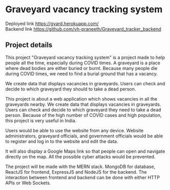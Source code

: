 # Graveyard vacancy tracking system

Deployed link https://gyard.herokuapp.com/ \
Backend link https://github.com/vh-praneeth/Graveyard_tracker_backend

## Project details

This project "Graveyard vacancy tracking system" is a project made to help people all the time,
especially during COVID times. A graveyard is a place where dead bodies are either buried or
burnt. Because many people die during COVID times, we need to find a burial ground that has a
vacancy.

We create data that displays vacancies in graveyards. Users can check and decide to which graveyard they should to take a dead person.

This project is about a web application which shows vacancies in all the graveyards nearby. We
create data that displays vacancies in graveyards. Users can check and decide to which graveyard
they need to take a dead person. Because of the high number of COVID cases and high
population, this project is very useful in India.

Users would be able to use the website from any
device. Website administrators, graveyard officials, and government officials would be able to
register and log in to the website and edit the data.

It will also display a Google Maps link so that people can open and navigate directly
on the map. All the possible cyber attacks would be prevented.

The project will be made with the MERN stack. MongoDB for database, ReactJS for frontend,
ExpressJS and NodeJS for the backend. The interaction between frontend and backend can be
done with either HTTP APIs or Web Sockets.


